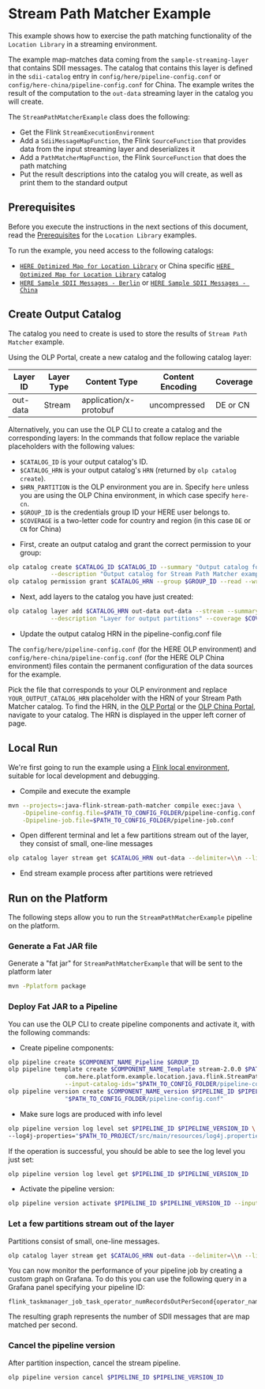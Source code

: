 # Stream Path Matcher Example

This example shows how to exercise the path matching functionality of the
`Location Library` in a streaming environment.

The example map-matches data coming from the `sample-streaming-layer` that
contains SDII messages. The catalog that contains this layer is defined in the
`sdii-catalog` entry in `config/here/pipeline-config.conf` or
`config/here-china/pipeline-config.conf` for China. The example writes the
result of the computation to the `out-data` streaming layer in the catalog you
will create.

The `StreamPathMatcherExample` class does the following:

- Get the Flink `StreamExecutionEnvironment`
- Add a `SdiiMessageMapFunction`, the Flink `SourceFunction` that provides data
  from the input streaming layer and deserializes it
- Add a `PathMatcherMapFunction`, the Flink `SourceFunction` that does the path
  matching
- Put the result descriptions into the catalog you will create, as well as print
  them to the standard output

## Prerequisites

Before you execute the instructions in the next sections of this document, read
the [Prerequisites](../../../README.md#prerequisites) for the `Location Library`
examples.

To run the example, you need access to the following catalogs:

- [`HERE Optimized Map for Location Library`](https://platform.here.com/data/hrn:here:data::olp-here:here-optimized-map-for-location-library-2)
or China specific [`HERE Optimized Map for Location Library`](https://platform.hereolp.cn/data/hrn:here-cn:data::olp-cn-here:here-optimized-map-for-location-library-china-2)
catalog
- [`HERE Sample SDII Messages - Berlin`](https://platform.here.com/data/hrn:here:data::olp-here:olp-sdii-sample-berlin-2)
or [`HERE Sample SDII Messages - China`](https://platform.hereolp.cn/data/hrn:here-cn:data::olp-cn-here:sample-data)

## Create Output Catalog

The catalog you need to create is used to store the results of `Stream Path Matcher` example.

Using the OLP Portal, create a new catalog and the following catalog layer:

| Layer ID                 | Layer Type | Content Type           | Content Encoding | Coverage |
|--------------------------|------------|------------------------|------------------|----------|
| out-data                 | Stream     | application/x-protobuf | uncompressed     | DE or CN |

Alternatively, you can use the OLP CLI to create a catalog and the corresponding layers:
In the commands that follow replace the variable placeholders with the following values:
- `$CATALOG_ID` is your output catalog's ID.
- `$CATALOG_HRN` is your output catalog's `HRN` (returned by `olp catalog create`).
- `$HRN_PARTITION` is the OLP environment you are in. Specify `here` unless you are
using the OLP China environment, in which case specify `here-cn`.
- `$GROUP_ID` is the credentials group ID your HERE user belongs to.
- `$COVERAGE` is a two-letter code for country and region (in this case `DE` or `CN` for China)

* First, create an output catalog and grant the correct permission to your group:

```bash
olp catalog create $CATALOG_ID $CATALOG_ID --summary "Output catalog for Stream Path Matcher example" \
            --description "Output catalog for Stream Path Matcher example"
olp catalog permission grant $CATALOG_HRN --group $GROUP_ID --read --write
```

* Next, add layers to the catalog you have just created:

```bash
olp catalog layer add $CATALOG_HRN out-data out-data --stream --summary "Layer for output partitions" \
            --description "Layer for output partitions" --coverage $COVERAGE
```

* Update the output catalog HRN in the pipeline-config.conf file

The `config/here/pipeline-config.conf` (for the HERE OLP environment) and
`config/here-china/pipeline-config.conf` (for the HERE OLP China environment) files contain
the permanent configuration of the data sources for the example.

Pick the file that corresponds to your OLP environment and replace `YOUR_OUTPUT_CATALOG_HRN` placeholder
with the HRN of your Stream Path Matcher catalog.
To find the HRN, in the [OLP Portal](https://platform.here.com/) or the [OLP China
Portal](https://platform.hereolp.cn/), navigate to your catalog. The HRN is displayed in the upper
left corner of page.

## Local Run

We're first going to run the example using a
[Flink local environment](https://ci.apache.org/projects/flink/flink-docs-master/dev/local_execution.html),
suitable for local development and debugging.

* Compile and execute the example

```bash
mvn --projects=:java-flink-stream-path-matcher compile exec:java \
    -Dpipeline-config.file=$PATH_TO_CONFIG_FOLDER/pipeline-config.conf \
    -Dpipeline-job.file=$PATH_TO_CONFIG_FOLDER/pipeline-job.conf
```

* Open different terminal and let a few partitions stream out of the layer, they consist of small, one-line messages

```bash
olp catalog layer stream get $CATALOG_HRN out-data --delimiter=\\n --limit=42 --timeout=900
```

* End stream example process after partitions were retrieved

## Run on the Platform

The following steps allow you to run the `StreamPathMatcherExample` pipeline on the platform.

### Generate a Fat JAR file
Generate a "fat jar" for `StreamPathMatcherExample` that will be sent to the platform later

```bash
mvn -Pplatform package
```

### Deploy Fat JAR to a Pipeline

You can use the OLP CLI to create pipeline components and activate it, with the following commands:

* Create pipeline components:

```bash
olp pipeline create $COMPONENT_NAME_Pipeline $GROUP_ID
olp pipeline template create $COMPONENT_NAME_Template stream-2.0.0 $PATH_TO_JAR \
                com.here.platform.example.location.java.flink.StreamPathMatcherExample $GROUP_ID \
                --input-catalog-ids="$PATH_TO_CONFIG_FOLDER/pipeline-config.conf"
olp pipeline version create $COMPONENT_NAME_version $PIPELINE_ID $PIPELINE_TEMPLATE_ID \
                "$PATH_TO_CONFIG_FOLDER/pipeline-config.conf"
```

* Make sure logs are produced with info level

```bash
olp pipeline version log level set $PIPELINE_ID $PIPELINE_VERSION_ID \
--log4j-properties="$PATH_TO_PROJECT/src/main/resources/log4j.properties"
```
If the operation is successful, you should be able to see the log level you just set:
```sh
olp pipeline version log level get $PIPELINE_ID $PIPELINE_VERSION_ID
```

* Activate the pipeline version:

```bash
olp pipeline version activate $PIPELINE_ID $PIPELINE_VERSION_ID --input-catalogs "$PATH_TO_CONFIG_FOLDER/pipeline-job.conf"
```

### Let a few partitions stream out of the layer

Partitions consist of small, one-line messages.

```bash
olp catalog layer stream get $CATALOG_HRN out-data --delimiter=\\n --limit=42 --timeout=900
```

You can now monitor the performance of your pipeline job by creating a custom graph on Grafana.
To do this you can use the following query in a Grafana panel specifying your pipeline ID:

```
flink_taskmanager_job_task_operator_numRecordsOutPerSecond{operator_name="mapmatch_sdii_message",pipelineId="$pipeline_id"}
```

The resulting graph represents the number of SDII messages that are map matched per second.

### Cancel the pipeline version

After partition inspection, cancel the stream pipeline.

```bash
olp pipeline version cancel $PIPELINE_ID $PIPELINE_VERSION_ID
 ```
